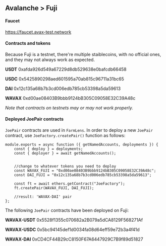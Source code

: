 ## Avalanche > Fuji

#### Faucet

https://faucet.avax-test.network


#### Contracts and tokens

Because Fuji is a testnet, there're multiple staiblecoins, with no official ones, and they may not always work as expected. 


**USDT**
0xafda926d549a67229d8db529638e0bafcdb66458

**USDC**
0x5425890298aed601595a70ab815c96711a31bc65


**DAI**
0x12c135a68b7b3cd006edb785cb53398a5da59613

**WAVAX**
0xd00ae08403B9bbb9124bB305C09058E32C39A48c


*Note that contracts on testnets may or may not work properly.*


#### Deployed JoePair contracts

`JoePair` contracts are used in `FarmLens`. In order to deploy a new `JoePair` contract, use `JoeFactory.createPair()` function as follows:

```
module.exports = async function ({ getNamedAccounts, deployments }) {
    const { deploy } = deployments;
    const { deployer } = await getNamedAccounts();


    //change to whatever tokens you need to deploy
    const WAVAX_FUJI = "0xd00ae08403B9bbb9124bB305C09058E32C39A48c";
    const DAI_FUJI = "0x12c135a68b7b3cd006edb785cb53398a5da59613";

    const ft = await ethers.getContract("JoeFactory");
    ft.createPair(WAVAX_FUJI, DAI_FUJI);

    //result: 'WAVAX-DAI' pair
};

```

The following `JoePair` contracts have been deployed on Fuji:

**WAVAX-USDT**
0x5528f1355c070682a2B079a5dCA8129F568271Af

**WAVAX-USDC**
0x5bc94145def1d0034fa08d64eff59e72b3a4f41d

**WAVAX-DAI**
0xCD4CF44B29cC8150F67A6447929C7B9f89d51827
